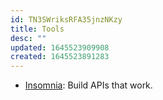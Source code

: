```yaml
---
id: TN3SWriksRFA35jnzNKzy
title: Tools
desc: ""
updated: 1645523909908
created: 1645523891283
---
```


- [Insomnia](https://insomnia.rest/): Build APIs that work.
